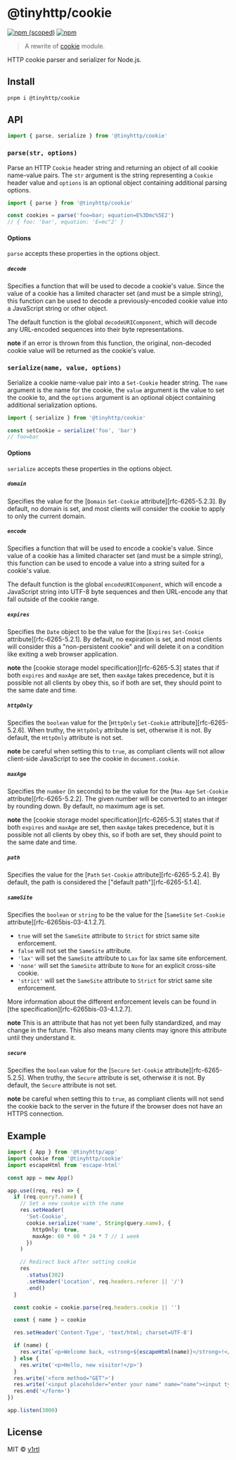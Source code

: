 # @tinyhttp/cookie

[![npm (scoped)](https://img.shields.io/npm/v/@tinyhttp/cookie?style=flat-square)](npmjs.com/package/@tinyhttp/cookie) [![npm](https://img.shields.io/npm/dt/@tinyhttp/cookie?style=flat-square)](npmjs.com/package/@tinyhttp/cookie)

> A rewrite of [cookie](https://github.com/jshttp/cookie) module.

HTTP cookie parser and serializer for Node.js.

## Install

```sh
pnpm i @tinyhttp/cookie
```

## API

```js
import { parse, serialize } from '@tinyhttp/cookie'
```

### `parse(str, options)`

Parse an HTTP `Cookie` header string and returning an object of all cookie name-value pairs.
The `str` argument is the string representing a `Cookie` header value and `options` is an
optional object containing additional parsing options.

```js
import { parse } from '@tinyhttp/cookie'

const cookies = parse('foo=bar; equation=E%3Dmc%5E2')
// { foo: 'bar', equation: 'E=mc^2' }
```

#### Options

`parse` accepts these properties in the options object.

##### `decode`

Specifies a function that will be used to decode a cookie's value. Since the value of a cookie
has a limited character set (and must be a simple string), this function can be used to decode
a previously-encoded cookie value into a JavaScript string or other object.

The default function is the global `decodeURIComponent`, which will decode any URL-encoded
sequences into their byte representations.

**note** if an error is thrown from this function, the original, non-decoded cookie value will
be returned as the cookie's value.

### `serialize(name, value, options)`

Serialize a cookie name-value pair into a `Set-Cookie` header string. The `name` argument is the
name for the cookie, the `value` argument is the value to set the cookie to, and the `options`
argument is an optional object containing additional serialization options.

```js
import { serialize } from '@tinyhttp/cookie'

const setCookie = serialize('foo', 'bar')
// foo=bar
```

#### Options

`serialize` accepts these properties in the options object.

##### `domain`

Specifies the value for the [`Domain` `Set-Cookie` attribute][rfc-6265-5.2.3]. By default, no
domain is set, and most clients will consider the cookie to apply to only the current domain.

##### `encode`

Specifies a function that will be used to encode a cookie's value. Since value of a cookie
has a limited character set (and must be a simple string), this function can be used to encode
a value into a string suited for a cookie's value.

The default function is the global `encodeURIComponent`, which will encode a JavaScript string
into UTF-8 byte sequences and then URL-encode any that fall outside of the cookie range.

##### `expires`

Specifies the `Date` object to be the value for the [`Expires` `Set-Cookie` attribute][rfc-6265-5.2.1].
By default, no expiration is set, and most clients will consider this a "non-persistent cookie" and
will delete it on a condition like exiting a web browser application.

**note** the [cookie storage model specification][rfc-6265-5.3] states that if both `expires` and
`maxAge` are set, then `maxAge` takes precedence, but it is possible not all clients by obey this,
so if both are set, they should point to the same date and time.

##### `httpOnly`

Specifies the `boolean` value for the [`HttpOnly` `Set-Cookie` attribute][rfc-6265-5.2.6]. When truthy,
the `HttpOnly` attribute is set, otherwise it is not. By default, the `HttpOnly` attribute is not set.

**note** be careful when setting this to `true`, as compliant clients will not allow client-side
JavaScript to see the cookie in `document.cookie`.

##### `maxAge`

Specifies the `number` (in seconds) to be the value for the [`Max-Age` `Set-Cookie` attribute][rfc-6265-5.2.2].
The given number will be converted to an integer by rounding down. By default, no maximum age is set.

**note** the [cookie storage model specification][rfc-6265-5.3] states that if both `expires` and
`maxAge` are set, then `maxAge` takes precedence, but it is possible not all clients by obey this,
so if both are set, they should point to the same date and time.

##### `path`

Specifies the value for the [`Path` `Set-Cookie` attribute][rfc-6265-5.2.4]. By default, the path
is considered the ["default path"][rfc-6265-5.1.4].

##### `sameSite`

Specifies the `boolean` or `string` to be the value for the [`SameSite` `Set-Cookie` attribute][rfc-6265bis-03-4.1.2.7].

- `true` will set the `SameSite` attribute to `Strict` for strict same site enforcement.
- `false` will not set the `SameSite` attribute.
- `'lax'` will set the `SameSite` attribute to `Lax` for lax same site enforcement.
- `'none'` will set the `SameSite` attribute to `None` for an explicit cross-site cookie.
- `'strict'` will set the `SameSite` attribute to `Strict` for strict same site enforcement.

More information about the different enforcement levels can be found in
[the specification][rfc-6265bis-03-4.1.2.7].

**note** This is an attribute that has not yet been fully standardized, and may change in the future.
This also means many clients may ignore this attribute until they understand it.

##### `secure`

Specifies the `boolean` value for the [`Secure` `Set-Cookie` attribute][rfc-6265-5.2.5]. When truthy,
the `Secure` attribute is set, otherwise it is not. By default, the `Secure` attribute is not set.

**note** be careful when setting this to `true`, as compliant clients will not send the cookie back to
the server in the future if the browser does not have an HTTPS connection.

## Example

```ts
import { App } from '@tinyhttp/app'
import cookie from '@tinyhttp/cookie'
import escapeHtml from 'escape-html'

const app = new App()

app.use((req, res) => {
  if (req.query?.name) {
    // Set a new cookie with the name
    res.setHeader(
      'Set-Cookie',
      cookie.serialize('name', String(query.name), {
        httpOnly: true,
        maxAge: 60 * 60 * 24 * 7 // 1 week
      })
    )

    // Redirect back after setting cookie
    res
      .status(302)
      .setHeader('Location', req.headers.referer || '/')
      .end()
  }

  const cookie = cookie.parse(req.headers.cookie || '')

  const { name } = cookie

  res.setHeader('Content-Type', 'text/html; charset=UTF-8')

  if (name) {
    res.write(`<p>Welcome back, <strong>${escapeHtml(name)}</strong>!</p>`)
  } else {
    res.write('<p>Hello, new visitor!</p>')
  }
  res.write('<form method="GET">')
  res.write('<input placeholder="enter your name" name="name"><input type="submit" value="Set Name">')
  res.end('</form>')
})

app.listen(3000)
```

## License

MIT © [v1rtl](https://v1rtl.site)
